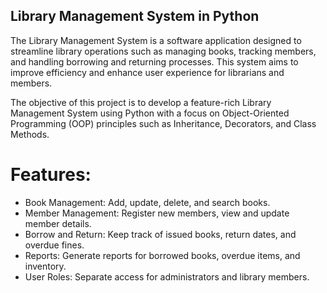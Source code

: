 ## Library Management System in Python 

The Library Management System is a software application designed to streamline library operations such as managing books, tracking members, and handling borrowing and returning processes. This system aims to improve efficiency and enhance user experience for librarians and members.


The objective of this project is to develop a feature-rich Library Management System using Python with a focus on Object-Oriented Programming (OOP) principles such as Inheritance, Decorators, and Class Methods. 

# Features:
* Book Management: Add, update, delete, and search books.
* Member Management: Register new members, view and update member details.
* Borrow and Return: Keep track of issued books, return dates, and overdue fines.
* Reports: Generate reports for borrowed books, overdue items, and inventory.
* User Roles: Separate access for administrators and library members.







